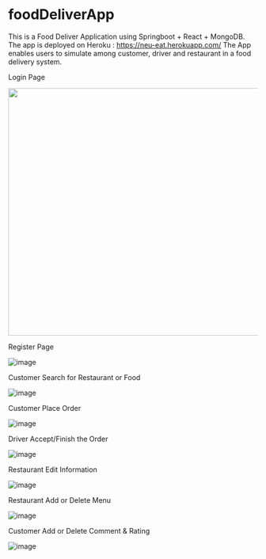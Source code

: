 # foodDeliverApp
This is a Food Deliver Application using Springboot + React + MongoDB. The app is deployed on Heroku : https://neu-eat.herokuapp.com/
The App enables users to simulate among customer, driver and restaurant in a food delivery system.

Login Page

<img width="750" height="500" src="image/login.png"/>

Register Page

![image](image/register.png)

Customer Search for Restaurant or Food

![image](image/restaurantSearch.png)

Customer Place Order

![image](image/placeOrder.png)

Driver Accept/Finish the Order

![image](image/driverFinishOrder.png)

Restaurant Edit Information

![image](image/restaurantInfo.png)

Restaurant Add or Delete Menu

![image](image/restaurantMenu.png)

Customer Add or Delete Comment & Rating

![image](image/customerAddComment.png)
